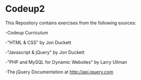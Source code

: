 # Codeup2

This Repository contains exercises from the following sources:

-Codeup Curriculum

-"HTML & CSS" by Jon Duckett

-"Javascript & jQuery" by Jon Duckett

-"PHP and MySQL for Dynamic Websites" by Larry Ullman

-The jQuery Documentation at http://api.jquery.com
